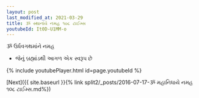 ```yaml
---
layout: post
last_modified_at: 2021-03-29
title: ૐ સ્થાનાંવે નમહ ૧૦૮ ટાઈમ્સ
youtubeId: It0D-U1MM-o
---
```

 
 
 ૐ ઉર્ધવગથમાંને નમહ  
 
 -  જેનું બ્રહ્માંડથી આગળ એક સ્વરૂપ છે 
 
  
 
  
 
 
 
 
 
 


{% include youtubePlayer.html id=page.youtubeId %}
 
[Next]({{ site.baseurl }}{% link  split2/_posts/2016-07-17-ૐ મહાનિધાયે નમહ ૧૦૮ ટાઈમ્સ.md%})
 
